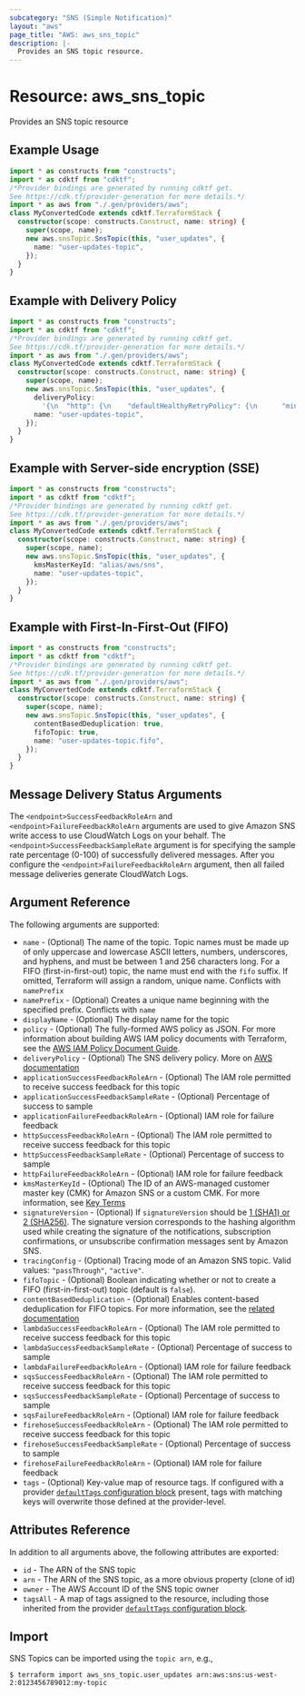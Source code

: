 ```yaml
---
subcategory: "SNS (Simple Notification)"
layout: "aws"
page_title: "AWS: aws_sns_topic"
description: |-
  Provides an SNS topic resource.
---
```


# Resource: aws_sns_topic

Provides an SNS topic resource

## Example Usage

```typescript
import * as constructs from "constructs";
import * as cdktf from "cdktf";
/*Provider bindings are generated by running cdktf get.
See https://cdk.tf/provider-generation for more details.*/
import * as aws from "./.gen/providers/aws";
class MyConvertedCode extends cdktf.TerraformStack {
  constructor(scope: constructs.Construct, name: string) {
    super(scope, name);
    new aws.snsTopic.SnsTopic(this, "user_updates", {
      name: "user-updates-topic",
    });
  }
}

```

## Example with Delivery Policy

```typescript
import * as constructs from "constructs";
import * as cdktf from "cdktf";
/*Provider bindings are generated by running cdktf get.
See https://cdk.tf/provider-generation for more details.*/
import * as aws from "./.gen/providers/aws";
class MyConvertedCode extends cdktf.TerraformStack {
  constructor(scope: constructs.Construct, name: string) {
    super(scope, name);
    new aws.snsTopic.SnsTopic(this, "user_updates", {
      deliveryPolicy:
        '{\n  "http": {\n    "defaultHealthyRetryPolicy": {\n      "minDelayTarget": 20,\n      "maxDelayTarget": 20,\n      "numRetries": 3,\n      "numMaxDelayRetries": 0,\n      "numNoDelayRetries": 0,\n      "numMinDelayRetries": 0,\n      "backoffFunction": "linear"\n    },\n    "disableSubscriptionOverrides": false,\n    "defaultThrottlePolicy": {\n      "maxReceivesPerSecond": 1\n    }\n  }\n}\n',
      name: "user-updates-topic",
    });
  }
}

```

## Example with Server-side encryption (SSE)

```typescript
import * as constructs from "constructs";
import * as cdktf from "cdktf";
/*Provider bindings are generated by running cdktf get.
See https://cdk.tf/provider-generation for more details.*/
import * as aws from "./.gen/providers/aws";
class MyConvertedCode extends cdktf.TerraformStack {
  constructor(scope: constructs.Construct, name: string) {
    super(scope, name);
    new aws.snsTopic.SnsTopic(this, "user_updates", {
      kmsMasterKeyId: "alias/aws/sns",
      name: "user-updates-topic",
    });
  }
}

```

## Example with First-In-First-Out (FIFO)

```typescript
import * as constructs from "constructs";
import * as cdktf from "cdktf";
/*Provider bindings are generated by running cdktf get.
See https://cdk.tf/provider-generation for more details.*/
import * as aws from "./.gen/providers/aws";
class MyConvertedCode extends cdktf.TerraformStack {
  constructor(scope: constructs.Construct, name: string) {
    super(scope, name);
    new aws.snsTopic.SnsTopic(this, "user_updates", {
      contentBasedDeduplication: true,
      fifoTopic: true,
      name: "user-updates-topic.fifo",
    });
  }
}

```

## Message Delivery Status Arguments

The `<endpoint>SuccessFeedbackRoleArn` and `<endpoint>FailureFeedbackRoleArn` arguments are used to give Amazon SNS write access to use CloudWatch Logs on your behalf. The `<endpoint>SuccessFeedbackSampleRate` argument is for specifying the sample rate percentage (0-100) of successfully delivered messages. After you configure the  `<endpoint>FailureFeedbackRoleArn` argument, then all failed message deliveries generate CloudWatch Logs.

## Argument Reference

The following arguments are supported:

* `name` - (Optional) The name of the topic. Topic names must be made up of only uppercase and lowercase ASCII letters, numbers, underscores, and hyphens, and must be between 1 and 256 characters long. For a FIFO (first-in-first-out) topic, the name must end with the `fifo` suffix. If omitted, Terraform will assign a random, unique name. Conflicts with `namePrefix`
* `namePrefix` - (Optional) Creates a unique name beginning with the specified prefix. Conflicts with `name`
* `displayName` - (Optional) The display name for the topic
* `policy` - (Optional) The fully-formed AWS policy as JSON. For more information about building AWS IAM policy documents with Terraform, see the [AWS IAM Policy Document Guide](https://learn.hashicorp.com/terraform/aws/iam-policy).
* `deliveryPolicy` - (Optional) The SNS delivery policy. More on [AWS documentation](https://docs.aws.amazon.com/sns/latest/dg/DeliveryPolicies.html)
* `applicationSuccessFeedbackRoleArn` - (Optional) The IAM role permitted to receive success feedback for this topic
* `applicationSuccessFeedbackSampleRate` - (Optional) Percentage of success to sample
* `applicationFailureFeedbackRoleArn` - (Optional) IAM role for failure feedback
* `httpSuccessFeedbackRoleArn` - (Optional) The IAM role permitted to receive success feedback for this topic
* `httpSuccessFeedbackSampleRate` - (Optional) Percentage of success to sample
* `httpFailureFeedbackRoleArn` - (Optional) IAM role for failure feedback
* `kmsMasterKeyId` - (Optional) The ID of an AWS-managed customer master key (CMK) for Amazon SNS or a custom CMK. For more information, see [Key Terms](https://docs.aws.amazon.com/sns/latest/dg/sns-server-side-encryption.html#sse-key-terms)
* `signatureVersion` - (Optional) If `signatureVersion` should be [1 (SHA1) or 2 (SHA256)](https://docs.aws.amazon.com/sns/latest/dg/sns-verify-signature-of-message.html). The signature version corresponds to the hashing algorithm used while creating the signature of the notifications, subscription confirmations, or unsubscribe confirmation messages sent by Amazon SNS.
* `tracingConfig` - (Optional) Tracing mode of an Amazon SNS topic. Valid values: `"passThrough"`, `"active"`.
* `fifoTopic` - (Optional) Boolean indicating whether or not to create a FIFO (first-in-first-out) topic (default is `false`).
* `contentBasedDeduplication` - (Optional) Enables content-based deduplication for FIFO topics. For more information, see the [related documentation](https://docs.aws.amazon.com/sns/latest/dg/fifo-message-dedup.html)
* `lambdaSuccessFeedbackRoleArn` - (Optional) The IAM role permitted to receive success feedback for this topic
* `lambdaSuccessFeedbackSampleRate` - (Optional) Percentage of success to sample
* `lambdaFailureFeedbackRoleArn` - (Optional) IAM role for failure feedback
* `sqsSuccessFeedbackRoleArn` - (Optional) The IAM role permitted to receive success feedback for this topic
* `sqsSuccessFeedbackSampleRate` - (Optional) Percentage of success to sample
* `sqsFailureFeedbackRoleArn` - (Optional) IAM role for failure feedback
* `firehoseSuccessFeedbackRoleArn` - (Optional) The IAM role permitted to receive success feedback for this topic
* `firehoseSuccessFeedbackSampleRate` - (Optional) Percentage of success to sample
* `firehoseFailureFeedbackRoleArn` - (Optional) IAM role for failure feedback
* `tags` - (Optional) Key-value map of resource tags. If configured with a provider [`defaultTags` configuration block](https://registry.terraform.io/providers/hashicorp/aws/latest/docs#default_tags-configuration-block) present, tags with matching keys will overwrite those defined at the provider-level.

## Attributes Reference

In addition to all arguments above, the following attributes are exported:

* `id` - The ARN of the SNS topic
* `arn` - The ARN of the SNS topic, as a more obvious property (clone of id)
* `owner` - The AWS Account ID of the SNS topic owner
* `tagsAll` - A map of tags assigned to the resource, including those inherited from the provider [`defaultTags` configuration block](https://registry.terraform.io/providers/hashicorp/aws/latest/docs#default_tags-configuration-block).

## Import

SNS Topics can be imported using the `topic arn`, e.g.,

```
$ terraform import aws_sns_topic.user_updates arn:aws:sns:us-west-2:0123456789012:my-topic
```

<!-- cache-key: cdktf-0.17.0-pre.15 input-6c98d7e34c7aa1aa24735e5f5e804381dbd702ce851678ecb9ddd00e1dff0c8d -->